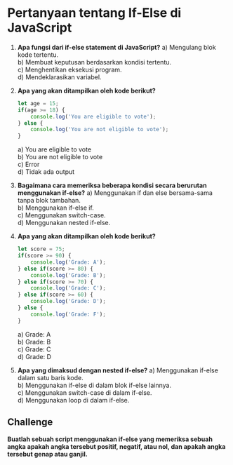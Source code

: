 
# Pertanyaan tentang If-Else di JavaScript

1. **Apa fungsi dari if-else statement di JavaScript?**
   a) Mengulang blok kode tertentu.  
   b) Membuat keputusan berdasarkan kondisi tertentu.  
   c) Menghentikan eksekusi program.  
   d) Mendeklarasikan variabel.

2. **Apa yang akan ditampilkan oleh kode berikut?**
   ```javascript
   let age = 15;
   if(age >= 18) {
       console.log('You are eligible to vote');
   } else {
       console.log('You are not eligible to vote');
   }
   ```
   a) You are eligible to vote  
   b) You are not eligible to vote  
   c) Error  
   d) Tidak ada output

3. **Bagaimana cara memeriksa beberapa kondisi secara berurutan menggunakan if-else?**
   a) Menggunakan if dan else bersama-sama tanpa blok tambahan.  
   b) Menggunakan if-else if.  
   c) Menggunakan switch-case.  
   d) Menggunakan nested if-else.

4. **Apa yang akan ditampilkan oleh kode berikut?**
   ```javascript
   let score = 75;
   if(score >= 90) {
       console.log('Grade: A');
   } else if(score >= 80) {
       console.log('Grade: B');
   } else if(score >= 70) {
       console.log('Grade: C');
   } else if(score >= 60) {
       console.log('Grade: D');
   } else {
       console.log('Grade: F');
   }
   ```
   a) Grade: A  
   b) Grade: B  
   c) Grade: C  
   d) Grade: D

5. **Apa yang dimaksud dengan nested if-else?**
   a) Menggunakan if-else dalam satu baris kode.  
   b) Menggunakan if-else di dalam blok if-else lainnya.  
   c) Menggunakan switch-case di dalam if-else.  
   d) Menggunakan loop di dalam if-else.

## Challenge
**Buatlah sebuah script menggunakan if-else yang memeriksa sebuah angka apakah angka tersebut positif, negatif, atau nol, dan apakah angka tersebut genap atau ganjil.**
